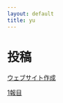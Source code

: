 ```yaml
---
layout: default
title: yu
---
```

# 投稿

[ウェブサイト作成](https://yunelumbot.github.io/web/info/start.html)

[1報目](https://yunelumbot.github.io/web/brassicales/papaya.html)